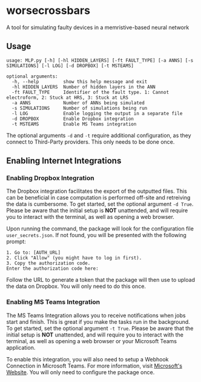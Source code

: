 # worsecrossbars

A tool for simulating faulty devices in a memristive-based neural network

## Usage

```
usage: MLP.py [-h] [-hl HIDDEN_LAYERS] [-ft FAULT_TYPE] [-a ANNS] [-s SIMULATIONS] [-l LOG] [-d DROPBOX] [-t MSTEAMS]

optional arguments:
  -h, --help         show this help message and exit
  -hl HIDDEN_LAYERS  Number of hidden layers in the ANN
  -ft FAULT_TYPE     Identifier of the fault type. 1: Cannot electroform, 2: Stuck at HRS, 3: Stuck at LRS
  -a ANNS            Number of ANNs being simulated
  -s SIMULATIONS     Number of simulations being run
  -l LOG             Enable logging the output in a separate file
  -d DROPBOX         Enable Dropbox integration
  -t MSTEAMS         Enable MS Teams integration
```
The optional arguments ```-d``` and ```-t``` require additional configuration, as they connect to Third-Party providers. This only needs to be done once.

## Enabling Internet Integrations

### Enabling Dropbox Integration

The Dropbox integration facilitates the export of the outputted files. This can be beneficial in case computation is performed off-site and retreiving the data is cumbersome. To get started, set the optional argument ```-d True```. Please be aware that the initial setup is **NOT** unattended, and will require you to interact with the terminal, as well as opening a web browser.

Upon running the command, the package will look for the configuration file ```user_secrets.json```. If not found, you will be presented with the following prompt:

```
1. Go to: [AUTH_URL]
2. Click "Allow" (you might have to log in first).
3. Copy the authorization code.
Enter the authorization code here: 
```

Follow the URL to generate a token that the package will then use to upload the data on Dropbox. You will only need to do this once.

### Enabling MS Teams Integration

The MS Teams Integration allows you to receive notifications when jobs start and finish. This is great if you make the tasks run in the background. To get started, set the optional argument ```-t True```. Please be aware that the initial setup is **NOT** unattended, and will require you to interact with the terminal, as well as opening a web browser or your Microsoft Teams application.

To enable this integration, you will also need to setup a Webhook Connection in Microsoft Teams. For more information, visit [Microsoft's Website](https://docs.microsoft.com/en-us/outlook/actionable-messages/send-via-connectors#creating-messages-through-office-365-connectors-in-microsoft-teams). You will only need to configure the package once.